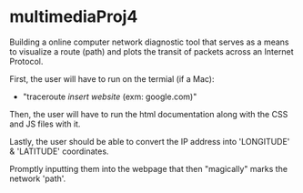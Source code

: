 # multimediaProj4
Building a online computer network diagnostic tool that serves as a means to visualize a route (path) and plots the transit of packets across an Internet Protocol.

First, the user will have to run on the termial (if a Mac):
- "traceroute *insert website* (exm: google.com)"

Then, the user will have to run the html documentation along with the CSS and JS files with it. 

Lastly, the user should be able to convert the IP address into 'LONGITUDE' & 'LATITUDE' coordinates. 

Promptly inputting them into the webpage that then "magically" marks the network 'path'.
